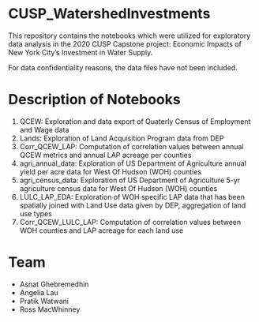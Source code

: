 # CUSP_WatershedInvestments
This repository contains the notebooks which were utilized for exploratory data analysis in the 2020 CUSP Capstone project: Economic Impacts of New York City’s Investment in Water Supply.

For data confidentiality reasons, the data files have not been included. 

# Description of Notebooks
1. QCEW: Exploration and data export of Quaterly Census of Employment and Wage data
1. Lands: Exploration of  Land Acquisition Program data from DEP
1. Corr_QCEW_LAP: Computation of correlation values between annual QCEW metrics and annual LAP acreage per counties
1. agri_annual_data: Exploration of US Department of Agriculture annual yield per acre data for West Of Hudson (WOH) counties
1. agri_census_data: Exploration of US Department of Agriculture 5-yr agriculture census data for West Of Hudson (WOH) counties
1. LULC_LAP_EDA: Exploration of WOH specific LAP data that has been spatially joined with Land Use data given by DEP, aggregation of land use types
1. Corr_QCEW_LULC_LAP: Computation of correlation values between WOH counties and LAP acreage for each land use

# Team
* Asnat Ghebremedhin
* Angelia Lau
* Pratik Watwani
* Ross MacWhinney
